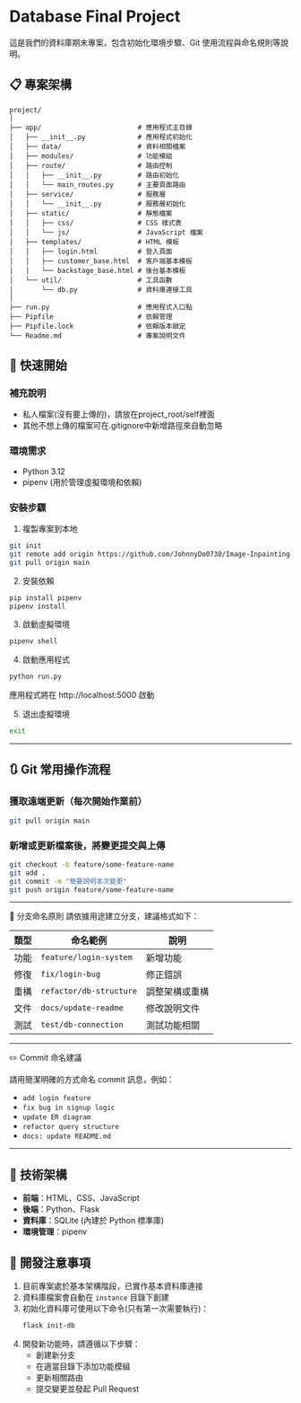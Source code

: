 # Database Final Project

這是我們的資料庫期末專案，包含初始化環境步驟、Git 使用流程與命名規則等說明。

## 📋 專案架構

```
project/
│
├── app/                        # 應用程式主目錄
│   ├── __init__.py             # 應用程式初始化
│   ├── data/                   # 資料相關檔案
│   ├── modules/                # 功能模組
│   ├── route/                  # 路由控制
│   │   ├── __init__.py         # 路由初始化
│   │   └── main_routes.py      # 主要頁面路由
│   ├── service/                # 服務層
│   │   └── __init__.py         # 服務層初始化
│   ├── static/                 # 靜態檔案
│   │   ├── css/                # CSS 樣式表
│   │   └── js/                 # JavaScript 檔案
│   ├── templates/              # HTML 模板
│   │   ├── login.html          # 登入頁面
│   │   ├── customer_base.html  # 客戶端基本模板
│   │   └── backstage_base.html # 後台基本模板
│   └── util/                   # 工具函數
│       └── db.py               # 資料庫連接工具
│
├── run.py                      # 應用程式入口點
├── Pipfile                     # 依賴管理
├── Pipfile.lock                # 依賴版本鎖定
└── Readme.md                   # 專案說明文件
```

## 🚀 快速開始

### 補充說明
- 私人檔案(沒有要上傳的)，請放在project_root/self裡面
- 其他不想上傳的檔案可在.gitignore中新增路徑來自動忽略

### 環境需求

- Python 3.12
- pipenv (用於管理虛擬環境和依賴)

### 安裝步驟

1. 複製專案到本地

```bash
git init
git remote add origin https://github.com/JohnnyDo0730/Image-Inpainting.git
git pull origin main
```

2. 安裝依賴

```bash
pip install pipenv
pipenv install
```

3. 啟動虛擬環境

```bash
pipenv shell
```

4. 啟動應用程式

```bash
python run.py
```

應用程式將在 http://localhost:5000 啟動

5. 退出虛擬環境

```bash
exit
```

---

## 🔃 Git 常用操作流程

### 獲取遠端更新（**每次開始作業前**）

```bash
git pull origin main
```

### 新增或更新檔案後，將變更提交與上傳

```bash
git checkout -b feature/some-feature-name
git add .
git commit -m "簡要說明本次變更"
git push origin feature/some-feature-name
```

---
🌿 分支命名原則
請依據用途建立分支，建議格式如下：

| 類型 | 命名範例                    | 說明      |
| -- | ----------------------- | ------- |
| 功能 | `feature/login-system`  | 新增功能    |
| 修復 | `fix/login-bug`         | 修正錯誤    |
| 重構 | `refactor/db-structure` | 調整架構或重構 |
| 文件 | `docs/update-readme`    | 修改說明文件  |
| 測試 | `test/db-connection`    | 測試功能相關  |

---

 ✏️ Commit 命名建議

請用簡潔明確的方式命名 commit 訊息，例如：

* `add login feature`
* `fix bug in signup logic`
* `update ER diagram`
* `refactor query structure`
* `docs: update README.md`

---

## 🔧 技術架構

- **前端**：HTML、CSS、JavaScript
- **後端**：Python、Flask
- **資料庫**：SQLite (內建於 Python 標準庫)
- **環境管理**：pipenv

## 📝 開發注意事項

1. 目前專案處於基本架構階段，已實作基本資料庫連接
2. 資料庫檔案會自動在 `instance` 目錄下創建
3. 初始化資料庫可使用以下命令(只有第一次需要執行)：
   ```bash
   flask init-db
   ```
4. 開發新功能時，請遵循以下步驟：
   - 創建新分支
   - 在適當目錄下添加功能模組
   - 更新相關路由
   - 提交變更並發起 Pull Request

